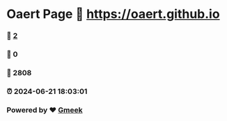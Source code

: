 # Oaert Page :link: https://oaert.github.io 
### :page_facing_up: [2](https://oaert.github.io/tag.html) 
### :speech_balloon: 0 
### :hibiscus: 2808 
### :alarm_clock: 2024-06-21 18:03:01 
### Powered by :heart: [Gmeek](https://github.com/Meekdai/Gmeek)
